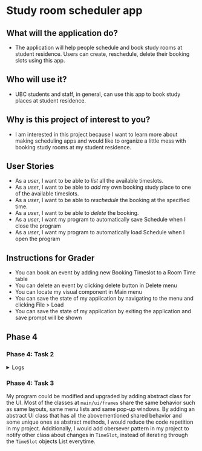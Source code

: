 <!--# My Personal Project-->
# **Study room scheduler app**

## What will the application do?
* The application will help people schedule and book study rooms at student residence. Users can create, reschedule, delete their booking slots using this app.

## Who will use it?
* UBC students and staff, in general, can use this app to book study places at student residence.

## Why is this project of interest to you?
* I am interested in this project because I want to learn more about making scheduling apps and would like to organize a little mess with booking study rooms at my student residence.

## User Stories
* As a *user*, I want to be able to *list* all the available timeslots.
* As a *user*, I want to be able to *add* my own booking study place to one of the available timeslots. 
* As a *user*, I want to be able to *reschedule* the booking at the specified time.
* As a *user*, I want to be able to *delete* the booking. 
* As a *user*, I want my program to automatically save Schedule when I close the program
* As a *user*, I want my program to automatically load Schedule when I open the program

## Instructions for Grader
* You can book an event by adding new Booking Timeslot to a Room Time table
* You can delete an event by clicking delete button in Delete menu
* You can locate my visual component in Main menu
* You can save the state of my application by navigating to the menu and clicking File > Load 
* You can save the state of my application by exiting the application and save prompt will be shown

## Phase 4

### Phase 4: Task 2

<details>
    <summary> Logs </summary>

```
Fri Dec 02 20:00:32 PST 2022
Created new StudyRoom class with the name X100
Fri Dec 02 20:00:32 PST 2022
Added timeslots to X100
Fri Dec 02 20:00:32 PST 2022
Created new StudyRoom class with the name X200
Fri Dec 02 20:00:32 PST 2022
Added timeslots to X200
Fri Dec 02 20:00:32 PST 2022
Created new StudyRoom class with the name X300
Fri Dec 02 20:00:32 PST 2022
Added timeslots to X300
Fri Dec 02 20:00:32 PST 2022
Created new StudyRoom class with the name X400
Fri Dec 02 20:00:32 PST 2022
Added timeslots to X400
Fri Dec 02 20:00:32 PST 2022
Created new ListRooms object
Fri Dec 02 20:00:39 PST 2022
Timeslot successfully added!
Fri Dec 02 20:00:39 PST 2022
Booked a timeslot for Nurda at 9
Fri Dec 02 20:00:45 PST 2022
Deleted an old booking
Fri Dec 02 20:00:45 PST 2022
Deleted timeslot at 9
Fri Dec 02 20:00:56 PST 2022
Timeslot successfully added!
Fri Dec 02 20:00:56 PST 2022
Booked a timeslot for Nurda at 9
Fri Dec 02 20:01:04 PST 2022
Deleted an old booking
Fri Dec 02 20:01:04 PST 2022
Deleted timeslot at 9
Fri Dec 02 20:01:04 PST 2022
Timeslot successfully added!
Fri Dec 02 20:01:04 PST 2022
Booked a timeslot for  at 14
Fri Dec 02 20:01:24 PST 2022
Saved X100 as JSON
Fri Dec 02 20:01:24 PST 2022
Saved X200 as JSON
Fri Dec 02 20:01:24 PST 2022
Saved X300 as JSON
Fri Dec 02 20:01:24 PST 2022
Saved X400 as JSON
Fri Dec 02 20:01:24 PST 2022
Saving List Rooms object in Json format ...
```

The first ~20 lines of eventlog are related to initialization of the program where 1 ListRooms class initializes and adds 4 different rooms (X100 - X400). For each room, StudyRoom class initializes and adds 9 TimeSlot objects to its timeslots ArrayList.
</details>

### Phase 4: Task 3

My program could be modified and upgraded by adding abstract class for the UI. Most of the classes at `main/ui/frames` share the same behavior such as same layouts, same menu lists and same pop-up windows. By adding an abstract UI class that has all the abovementioned shared behavior and some unique ones as abstract methods, I would reduce the code repetition in my project. Additionally, I would add obersever pattern in my project to notify other class about changes in `TimeSlot`, instead of iterating through the `TimeSlot` objects List everytime. 

<!-- A subtitle

A *bulleted* list:
- item 1
- item 2
- item 3
- item 4
- item 5
An example of text with **bold** and *italic* fonts.  
-->
